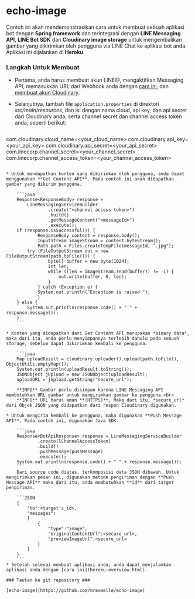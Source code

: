 # echo-image #

Contoh ini akan mendemonstrasikan cara untuk membuat sebuah aplikasi bot dengan **Spring framework** dan terintegrasi dengan **LINE Messaging API**, **LINE Bot SDK** dan **Cloudinary image storage** untuk mengembalikan gambar yang dikirimkan oleh pengguna via LINE Chat ke aplikasi bot anda. Aplikasi ini dijalankan di **Heroku**.

### Langkah Untuk Membuat ###
* Pertama, anda harus membuat akun LINE@, mengaktifkan Messaging API, memasukkan URL dari Webhook anda dengan [cara ini](Integration.html), dan [membuat akun Cloudinary](cloudinary-overview.html).

* Selanjutnya, tambah file  `application.properties` di direktori *src/main/resources*, dan isi dengan nama cloud, api key, dan api secret dari Cloudinary anda, serta channel secret dan channel access token anda, seperti berikut:

	```ini
com.cloudinary.cloud_name=<your_cloud_name>
com.cloudinary.api_key=<your_api_key>
com.cloudinary.api_secret=<your_api_secret>
com.linecorp.channel_secret=<your_channel_secret>
com.linecorp.channel_access_token=<your_channel_access_token>
```

* Untuk mendapatkan konten yang dikirimkan oleh pengguna, anda dapat menggunakan **Get Content API**. Pada contoh ini akan didapatkan gambar yang dikirim pengguna.

	```java
	Response<ResponseBody> response =
        LineMessagingServiceBuilder
                .create("<channel access token>")
                .build()
                .getMessageContent("<messageId>")
                .execute();
	if (response.isSuccessful()) {
    		ResponseBody content = response.body();
    		InputStream imageStream = content.byteStream();
    		Path path = Files.createTempFile(messageId, ".jpg");
		try (FileOutputStream out = new FileOutputStream(path.toFile())) {
    			byte[] buffer = new byte[1024];
       			int len;
       			while ((len = imageStream.read(buffer)) != -1) {
       				out.write(buffer, 0, len);
       			}
     		} catch (Exception e) {
     		System.out.println("Exception is raised ");
     		}
	} else {
    	System.out.println(response.code() + " " + response.message());
	}
	```

* Konten yang didapatkan dari Get Content API merupakan *binary data*, maka dari itu, anda perlu menyimpannya terlebih dahulu pada sebuah storage, sebelum dapat dikirimkan kembali ke pengguna.

	```java
	Map uploadResult = cloudinary.uploader().upload(path.toFile(), ObjectUtils.emptyMap());
    System.out.println(uploadResult.toString());
    JSONObject jUpload = new JSONObject(uploadResult);
    uploadURL = jUpload.getString("secure_url");
	```
	**INFO** Gambar perlu disimpan karena LINE Messaging API membutuhkan URL gambar untuk mengirimkan gambar ke pengguna.<br>
	**INFO** URL harus aman **(HTTPS)**, Maka dari itu, *secure_url* dari Objek JSON yang didapatkan dari respon Cloudinary digunakan.

* Untuk mengirim kembali ke pengguna, maka digunakan **Push Message API**. Pada contoh ini, digunakan Java SDK.

	```java
	Response<BotApiResponse> response = LineMessagingServiceBuilder
            .create(lChannelAccessToken)
            .build()
            .pushMessage(pushMessage)
            .execute();
   	System.out.println(response.code() + " " + response.message());
	```
	Dari source code diatas, terkomposisi data JSON dibawah. Untuk mengirimkan pesan ini, digunakan metode pengiriman dengan **Push Message API** maka dari itu, anda membutuhkan **id** dari target pengiriman.
	
	```JSON
	{
		"to":<target's_id>,
		"messages":
		[
			{
				"type":"image",
				"originalContentUrl":<secure_url>,
				"previewImageUrl":<secure_url>
			}
		]
	}
	```
* Setelah selesai membuat aplikasi anda, anda dapat menjalankan aplikasi anda dengan [cara ini](heroku-overview.html).

### Tautan ke git repository ###

[echo-image](https://github.com/mrexmelle/echo-image)
